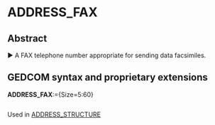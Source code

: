 ﻿<!-- licence GPL V2, cf https://github.com/TitiFix/geneweb -->
# ADDRESS_FAX
## Abstract
&#x25B6; A FAX telephone number appropriate for sending data facsimiles.


## GEDCOM syntax and proprietary extensions

**ADDRESS_FAX**:={Size=5:60}
<pre>
</pre>
Used in <a href=Ged.ADDRESS_STRUCTURE.md>ADDRESS_STRUCTURE</a><br />

